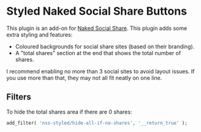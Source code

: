 # Styled Naked Social Share Buttons

This plugin is an add-on for [Naked Social Share](https://github.com/nosegraze/naked-social-share). This plugin adds some extra styling and features:

* Coloured backgrounds for social share sites (based on their branding).
* A "total shares" section at the end that shows the total number of shares.

I recommend enabling no more than 3 social sites to avoid layout issues. If you use more than that, they may not all fit neatly on one line.

## Filters

To hide the total shares area if there are 0 shares:

```php
add_filter( 'nss-styled/hide-all-if-no-shares', '__return_true' );
```